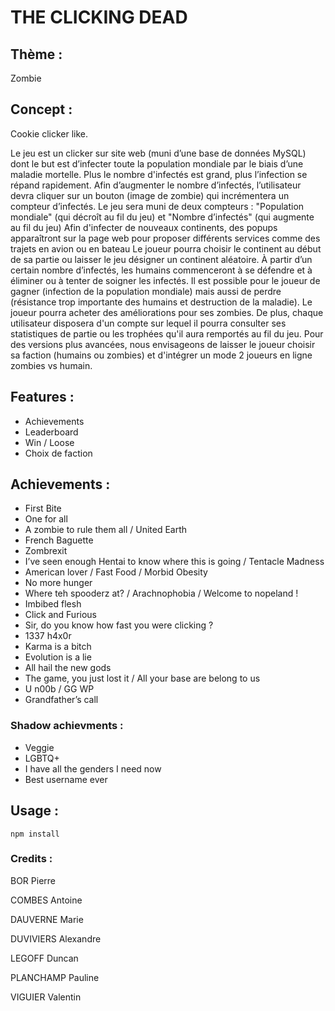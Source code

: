 # THE CLICKING DEAD
## Thème :
Zombie

## Concept :
Cookie clicker like.

Le jeu est un clicker sur site web (muni d’une base de données MySQL) dont le but est d’infecter toute la population mondiale par le biais d’une maladie mortelle. Plus le nombre d'infectés est grand, plus l’infection se répand rapidement.
Afin d’augmenter le nombre d’infectés, l’utilisateur devra cliquer sur un bouton (image de zombie) qui incrémentera un compteur d’infectés.
Le jeu sera muni de deux compteurs : "Population mondiale" (qui décroît au fil du jeu) et "Nombre d’infectés" (qui augmente au fil du jeu)
Afin d'infecter de nouveaux continents, des popups apparaîtront sur la page web pour proposer différents services comme des trajets en avion ou en bateau
Le joueur pourra choisir le continent au début de sa partie ou laisser le jeu désigner un continent aléatoire. 
À partir d’un certain nombre d’infectés, les humains commenceront à se défendre et à éliminer ou à tenter de soigner les infectés. Il est possible pour le joueur de gagner (infection de la population mondiale) mais aussi de perdre (résistance trop importante des humains et destruction de la maladie). Le joueur pourra acheter des améliorations pour ses zombies.
De plus, chaque utilisateur disposera d'un compte sur lequel il pourra consulter ses statistiques de partie ou les trophées qu'il aura remportés au fil du jeu.
Pour des versions plus avancées, nous envisageons de laisser le joueur choisir sa faction (humains ou zombies) et d'intégrer un mode 2 joueurs en ligne zombies vs humain.

## Features :
* Achievements
* Leaderboard 
* Win / Loose
* Choix de faction

## Achievements :
* First Bite
* One for all
* A zombie to rule them all / United Earth
* French Baguette
* Zombrexit
* I’ve seen enough Hentai to know where this is going / Tentacle Madness
* American lover / Fast Food / Morbid Obesity
* No more hunger
* Where teh spooderz at? / Arachnophobia / Welcome to nopeland !
* Imbibed flesh
* Click and Furious
* Sir, do you know how fast you were clicking ?
* 1337 h4x0r
* Karma is a bitch
* Evolution is a lie
* All hail the new gods
* The game, you just lost it / All your base are belong to us
* U n00b / GG WP
* Grandfather’s call

### Shadow achievments : 
* Veggie
* LGBTQ+
* I have all the genders I need now
* Best username ever

## Usage :
`npm install`

### Credits :
BOR Pierre

COMBES Antoine

DAUVERNE Marie

DUVIVIERS Alexandre

LEGOFF Duncan

PLANCHAMP Pauline

VIGUIER Valentin